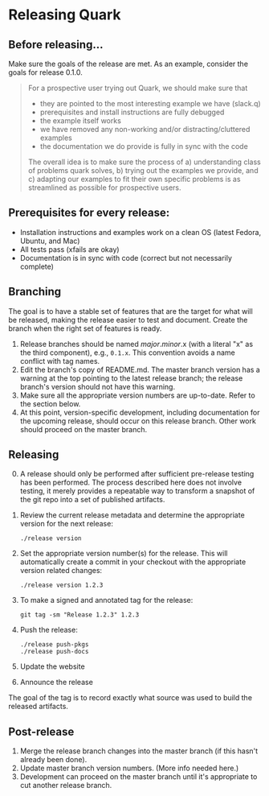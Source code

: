 # Releasing Quark

## Before releasing...

Make sure the goals of the release are met. As an example, consider the goals for release 0.1.0.

> For a prospective user trying out Quark, we should make sure that
>
> - they are pointed to the most interesting example we have (slack.q)
> - prerequisites and install instructions are fully debugged
> - the example itself works
> - we have removed any non-working and/or distracting/cluttered examples
> - the documentation we do provide is fully in sync with the code
>
> The overall idea is to make sure the process of a) understanding class of problems quark solves, b) trying out the examples we provide, and c) adapting our examples to fit their own specific problems is as streamlined as possible for prospective users.

## Prerequisites for every release:

- Installation instructions and examples work on a clean OS (latest Fedora, Ubuntu, and Mac)
- All tests pass (xfails are okay)
- Documentation is in sync with code (correct but not necessarily complete)

## Branching

The goal is to have a stable set of features that are the target for what will be released, making the release easier to test and document. Create the branch when the right set of features is ready.

1. Release branches should be named *major*.*minor*.x (with a literal "x" as the third component), e.g., `0.1.x`. This convention avoids a name conflict with tag names.
2. Edit the branch's copy of README.md. The master branch version has a warning at the top pointing to the latest release branch; the release branch's version should not have this warning.
3. Make sure all the appropriate version numbers are up-to-date. Refer to the section below.
4. At this point, version-specific development, including documentation for the upcoming release, should occur on this release branch. Other work should proceed on the master branch.


## Releasing

0. A release should only be performed after sufficient pre-release
   testing has been performed. The process described here does not
   involve testing, it merely provides a repeatable way to transform a
   snapshot of the git repo into a set of published artifacts.

1. Review the current release metadata and determine the appropriate
   version for the next release:

   ```
   ./release version
   ```

2. Set the appropriate version number(s) for the release. This will
   automatically create a commit in your checkout with the appropriate
   version related changes:

   ```
   ./release version 1.2.3
   ```

3. To make a signed and annotated tag for the release:

   ```
   git tag -sm "Release 1.2.3" 1.2.3
   ```

3. Push the release:

   ```
   ./release push-pkgs
   ./release push-docs
   ```

4. Update the website

5. Announce the release

The goal of the tag is to record exactly what source was used to build the released artifacts.

## Post-release

1. Merge the release branch changes into the master branch (if this hasn't already been done).
2. Update master branch version numbers. (More info needed here.)
3. Development can proceed on the master branch until it's appropriate to cut another release branch.
